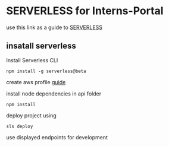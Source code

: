 # SERVERLESS for Interns-Portal

use this link as a guide to [SERVERLESS](https://github.com/serverless/serverless#quick-start)

## insatall serverless

Install Serverless CLI
```
npm install -g serverless@beta
```

create aws profile [guide](https://github.com/serverless/serverless/blob/master/docs/guide/provider-account-setup.md#amazon-web-services)


install node dependencies in api folder

```
npm install
```
deploy project using

```
sls deploy
```

use displayed endpoints for development

